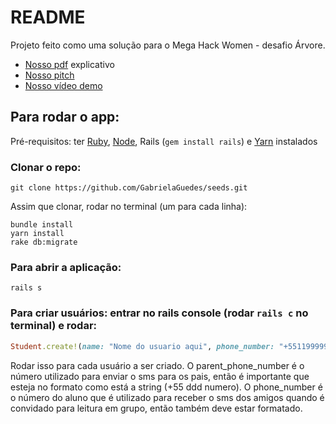 # README

Projeto feito como uma solução para o Mega Hack Women - desafio Árvore.
- [Nosso pdf](https://github.com/GabrielaGuedes/seeds/blob/master/Cirandinha.pdf) explicativo
- [Nosso pitch](https://youtu.be/r32LzOkCcbg)
- [Nosso vídeo demo](https://youtu.be/4o5f32q2Vmo)

## Para rodar o app:

Pré-requisitos: ter [Ruby](https://www.ruby-lang.org/pt/documentation/installation/), [Node](https://nodejs.org/en/download/), Rails (`gem install rails`) e [Yarn](https://classic.yarnpkg.com/en/docs/install/) instalados

### Clonar o repo:
```
git clone https://github.com/GabrielaGuedes/seeds.git
```

Assim que clonar, rodar no terminal (um para cada linha):
```
bundle install
yarn install
rake db:migrate
```

### Para abrir a aplicação:
```
rails s
```

### Para criar usuários: entrar no rails console (rodar `rails c` no terminal) e rodar:
```ruby
Student.create!(name: "Nome do usuario aqui", phone_number: "+55119999999", parent_phone_number: "+55119999999", email: "email@gmail.com", senha: "senha123")
```
Rodar isso para cada usuário a ser criado. O parent_phone_number é o número utilizado para enviar o sms para os pais, então é importante que esteja no formato como está a string (+55 ddd numero). O phone_number é o número do aluno que é utilizado para receber o sms dos amigos quando é convidado para leitura em grupo, então também deve estar formatado.


